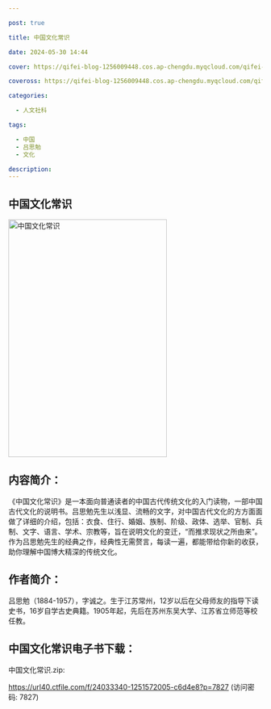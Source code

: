 ```yaml
---

post: true

title: 中国文化常识

date: 2024-05-30 14:44

cover: https://qifei-blog-1256009448.cos.ap-chengdu.myqcloud.com/qifei-blog/s29519834.jpg

coveross: https://qifei-blog-1256009448.cos.ap-chengdu.myqcloud.com/qifei-blog/s29519834.jpg

categories:

  - 人文社科

tags:

  - 中国
  - 吕思勉
  - 文化

description:
---
```


## 中国文化常识

<img alt="中国文化常识" class="aligncenter loading" data-was-processed="true" decoding="async" fetchpriority="high" height="471" src="https://qifei-blog-1256009448.cos.ap-chengdu.myqcloud.com/qifei-blog/s29519834.jpg" style="cursor: zoom-in;" width="314"/>

## 内容简介：

《中国文化常识》是一本面向普通读者的中国古代传统文化的入门读物，一部中国古代文化的说明书。吕思勉先生以浅显、流畅的文字，对中国古代文化的方方面面做了详细的介绍，包括：衣食、住行、婚姻、族制、阶级、政体、选举、官制、兵制、文字、语言、学术、宗教等，旨在说明文化的变迁，“而推求现状之所由来”。作为吕思勉先生的经典之作，经典性无需赘言，每读一遍，都能带给你新的收获，助你理解中国博大精深的传统文化。

## 作者简介：

吕思勉（1884-1957），字诚之。生于江苏常州，12岁以后在父母师友的指导下读史书，16岁自学古史典籍。1905年起，先后在苏州东吴大学、江苏省立师范等校任教。

## 中国文化常识电子书下载：

中国文化常识.zip: 

https://url40.ctfile.com/f/24033340-1251572005-c6d4e8?p=7827 (访问密码: 7827)
